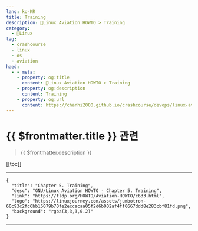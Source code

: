 ```yaml
---
lang: ko-KR
title: Training
description: 🐧Linux Aviation HOWTO > Training
category:
  - 🐧Linux
tag: 
  - crashcourse
  - linux 
  - os
  - aviation
haed:
  - - meta:
    - property: og:title
      content: 🐧Linux Aviation HOWTO > Training
    - property: og:description
      content: Training
    - property: og:url
      content: https://chanhi2000.github.io/crashcourse/devops/linux-aviation-howto/05-training.html
---
```


# {{ $frontmatter.title }} 관련

> {{ $frontmatter.description }}

[[toc]]

---

```component VPCard
{
  "title": "Chapter 5. Training",
  "desc": "GNU/Linux Aviation HOWTO - Chapter 5. Training",
  "link": "https://tldp.org/HOWTO/Aviation-HOWTO/c633.html",
  "logo": "https://linuxjourney.com/assets/jumbotron-60c93c2fc6bb16079b70fe2eccacaa05f2d6b002af4ff0667ddd8e283cbf81fd.png",
  "background": "rgba(3,3,3,0.2)"
}
```

---

<TagLinks />